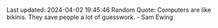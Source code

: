 Last updated: 2024-04-02 19:45:46
Random Quote: Computers are like bikinis. They save people a lot of guesswork. - Sam Ewing